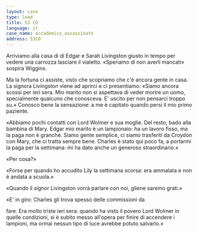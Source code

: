 ```yaml
---
layout: case
type: lead
title: 53 CO
language: it
case_name: accademico_assassinato
address: 53CO
---
```


Arriviamo alla casa di di Edgar e Sarah Livingston giusto in tempo per vedere una carrozza lasciare il vialetto. «Speriamo di non averli mancati» sospira Wiggins.

Ma la fortuna ci assiste, visto che scopriamo che c'è ancora gente in casa. La signora Livingston viene ad aprirci e ci presentiamo: «Siamo ancora scossi per ieri sera. Mio marito non si aspettava di veder morire un uomo, specialmente qualcuno che conosceva. E' uscito per non pensarci troppo su.» Conosco bene la sensazione: a me è capitato quando persi il mio primo paziente.

«Abbiamo pochi contatti con Lord Wolmer e sua moglie. Del resto, bado alla bambina di Mary. Edgar mio marito è un lampionaio: ha un lavoro fisso, ma la paga non è granchè. Siamo gente semplice, ci siamo trasferiti da Croydon con Mary, che ci tratta sempre bene. Charles è stato qui poco fa, a portarmi la paga per la settimana: mi ha dato anche un generoso straordinario.»

«Per cosa?»

«Forse per quando ho accudito Lily la settimana scorsa: era ammalata e non è andata a scuola.»

«Quando il signor Livingston vorrà parlare con noi, gliene saremo grati.»

«E' in giro: Charles gli trova spesso delle commissioni da

fare. Era molto triste ieri sera: quando ha visto il povero Lord Wolmer in quelle condizioni, si è subito messo all'opera per finire di accendere i lampioni, ma ormai nessun tipo di luce avrebbe potuto salvarlo.»